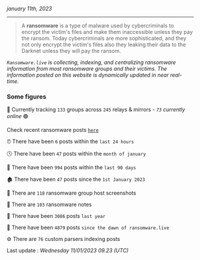 _january 11th, 2023_

---

> A **ransomware** is a type of malware used by cybercriminals to encrypt the victim's files and make them inaccessible unless they pay the ransom. Today cybercriminals are more sophisticated, and they not only encrypt the victim's files also they leaking their data to the Darknet unless they will pay the ransom.


_`Ransomware.live` is collecting, indexing, and centralizing ransomware information from most ransomware groups and their victims. The information posted on this website is dynamically updated in near real-time._

### Some figures 

🔎 Currently tracking `133` groups across `245` relays & mirrors - _`73` currently online_ 🟢

Check recent ransomware posts [`here`](recentposts.md)


⏰ There have been `6` posts within the `last 24 hours`

🕓 There have been `47` posts within the `month of january`

📅 There have been `994` posts within the `last 90 days`

🏚 There have been `47` posts since the `1st January 2023`

📸 There are `118` ransomware group host screenshots

📝 There are `103` ransomware notes

🚀 There have been `3086` posts `last year`

🐣 There have been `4879` posts `since the dawn of ransomware.live`

⚙️ There are `76` custom parsers indexing posts



Last update : _Wednesday 11/01/2023 09.23 (UTC)_

